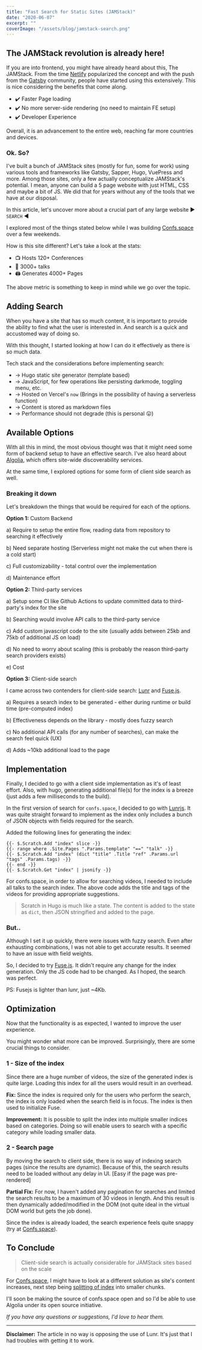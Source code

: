 ```yaml
---
title: "Fast Search for Static Sites (JAMStack)"
date: "2020-06-07"
excerpt: ""
coverImage: "/assets/blog/jamstack-search.png"
---
```


## The JAMStack revolution is already here!

If you are into frontend, you might have already heard about this, The JAMStack. From the time [Netlify](https://netlify.com) popularized the concept and with the push from the [Gatsby](https://www.gatsbyjs.org/) community, people have started using this extensively. This is nice considering the benefits that come along.

- ✔️ Faster Page loading
- ✔️ No more server-side rendering (no need to maintain FE setup)
- ✔️ Developer Experience

Overall, it is an advancement to the entire web, reaching far more countries and devices.

### Ok. So?

I've built a bunch of JAMStack sites (mostly for fun, some for work) using various tools and frameworks like Gatsby, Sapper, Hugo, VuePress and more. Among those sites, only a few actually conceptualize JAMStack's potential. I mean, anyone can build a 5 page website with just HTML, CSS and maybe a bit of JS. We did that for years without any of the tools that we have at our disposal.

In this article, let's uncover more about a crucial part of any large website ▶️ `SEARCH` ◀

I explored most of the things stated below while I was building [Confs.space](https://confs.space) over a few weekends.

How is this site different? Let's take a look at the stats:

- 📺 Hosts 120+ Conferences
- 🎤 3000+ talks
- 🖨 Generates 4000+ Pages

The above metric is something to keep in mind while we go over the topic.

## Adding Search

When you have a site that has so much content, it is important to provide the ability to find what the user is interested in. And search is a quick and accustomed way of doing so.

With this thought, I started looking at how I can do it effectively as there is so much data.

Tech stack and the considerations before implementing search:

- → Hugo static site generator (template based)
- → JavaScript, for few operations like persisting darkmode, toggling menu, etc.
- → Hosted on Vercel's `now` (Brings in the possibility of having a serverless function)
- → Content is stored as markdown files
- → Performance should not degrade (this is personal 😛)

## Available Options

With all this in mind, the most obvious thought was that it might need some form of backend setup to have an effective search. I've also heard about [Algolia](https://www.algolia.com), which offers site-wide discoverability services.

At the same time, I explored options for some form of client side search as well.

### Breaking it down

Let's breakdown the things that would be required for each of the options.

**Option 1:** Custom Backend

a) Require to setup the entire flow, reading data from repository to searching it effectively

b) Need separate hosting (Serverless might not make the cut when there is a cold start)

c) Full customizability - total control over the implementation

d) Maintenance effort

**Option 2:** Third-party services

a) Setup some CI like Github Actions to update committed data to third-party's index for the site

b) Searching would involve API calls to the third-party service

c) Add custom javascript code to the site (usually adds between 25kb and 75kb of additional JS on load)

d) No need to worry about scaling (this is probably the reason third-party search providers exists)

e) Cost

**Option 3:** Client-side search

I came across two contenders for client-side search: [Lunr](https://lunrjs.com) and [Fuse.js](https://fusejs.io).

a) Requires a search index to be generated - either during runtime or build time (pre-computed index)

b) Effectiveness depends on the library - mostly does fuzzy search

c) No additional API calls (for any number of searches), can make the search feel quick (UX)

d) Adds ~10kb additional load to the page

## Implementation

Finally, I decided to go with a client side implementation as it's of least effort. Also, with hugo, generating additional file(s) for the index is a breeze (just adds a few milliseconds to the build).

In the first version of search for `confs.space`, I decided to go with [Lunrjs](https://lunrjs.com/guides/index_prebuilding.html). It was quite straight forward to implement as the index only includes a bunch of JSON objects with fields required for the search.

Added the following lines for generating the index:

```
{{- $.Scratch.Add "index" slice -}}
{{- range where .Site.Pages ".Params.template" "==" "talk" -}}
{{- $.Scratch.Add "index" (dict "title" .Title "ref" .Params.url "tags" .Params.tags) -}}
{{- end -}}
{{- $.Scratch.Get "index" | jsonify -}}
```

For confs.space, in order to allow for searching videos, I needed to include all talks to the search index. The above code adds the title and tags of the videos for providing appropriate suggestions.

> Scratch in Hugo is much like a state. The content is added to the state as `dict`, then JSON stringified and added to the page.

### But..

Although I set it up quickly, there were issues with fuzzy search. Even after exhausting combinations, I was not able to get accurate results. It seemed to have an issue with field weights.

So, I decided to try [Fuse.js](https://fusejs.io). It didn't require any change for the index generation. Only the JS code had to be changed. As I hoped, the search was perfect.

PS: Fusejs is lighter than lunr, just ~4Kb.

## Optimization

Now that the functionality is as expected, I wanted to improve the user experience.

You might wonder what more can be improved. Surprisingly, there are some crucial things to consider.

### 1 - Size of the index

Since there are a huge number of videos, the size of the generated index is quite large. Loading this index for all the users would result in an overhead.

**Fix:** Since the index is required only for the users who perform the search, the index is only loaded when the search field is in focus. The index is then used to initialize Fuse.

**Improvement:** It is possible to split the index into multiple smaller indices based on categories. Doing so will enable users to search with a specific category while loading smaller data.

### 2 - Search page

By moving the search to client side, there is no way of indexing search pages (since the results are dynamic). Because of this, the search results need to be loaded without any delay in UI. [Easy if the page was pre-rendered]

**Partial Fix:** For now, I haven't added any pagination for searches and limited the search results to be a maximum of 30 videos in length. And this result is then dynamically added/modified in the DOM (not quite ideal in the virtual DOM world but gets the job done).

Since the index is already loaded, the search experience feels quite snappy (try at [Confs.space](https://confs.space)).

## To Conclude

> Client-side search is actually considerable for JAMStack sites based on the scale

For [Confs.space](https://confs.space), I might have to look at a different solution as site's content increases, next step being [splitting of index](#1---size-of-the-index) into smaller chunks.

I'll soon be making the source of confs.space open and so I'd be able to use Algolia under its open source initiative.

*If you have any questions or suggestions, I'd love to hear them.*

---

**Disclaimer:** The article in no way is opposing the use of Lunr. It's just that I had troubles with getting it to work.

